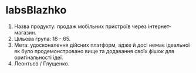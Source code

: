 # labsBlazhko

1) Назва продукту: продаж мобільних пристроїв через інтернет-магазин.
2) Цільова група: 16 - 65.
3) Мета: удосконалення дійсних платформ, адже й досі немає ідеальної як було продемонстровано вище та додавання своїх фішок для оригінальності ідеї.
4) Леонтьєв / Глущенко.
